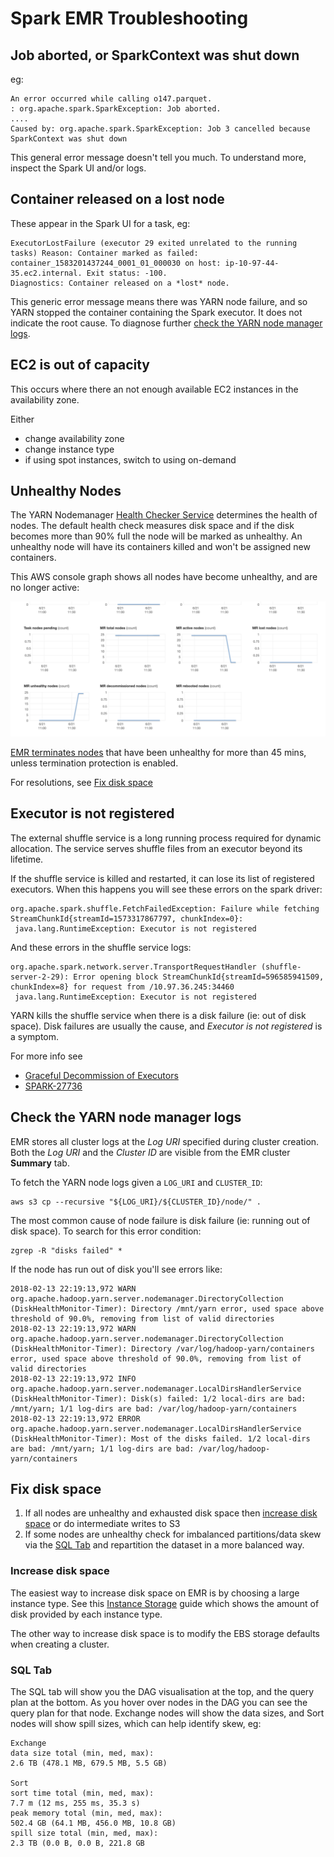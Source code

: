 # Spark EMR Troubleshooting

## Job aborted, or SparkContext was shut down

eg:
```
An error occurred while calling o147.parquet.
: org.apache.spark.SparkException: Job aborted.
....
Caused by: org.apache.spark.SparkException: Job 3 cancelled because SparkContext was shut down
```

This general error message doesn't tell you much. To understand more, inspect the Spark UI and/or logs.

## Container released on a lost node

These appear in the Spark UI for a task, eg:
```
ExecutorLostFailure (executor 29 exited unrelated to the running tasks) Reason: Container marked as failed:
container_1583201437244_0001_01_000030 on host: ip-10-97-44-35.ec2.internal. Exit status: -100.
Diagnostics: Container released on a *lost* node.
```	
This generic error message means there was YARN node failure, and so YARN stopped the container containing the Spark executor. It does not indicate the root cause. To diagnose further [check the YARN node manager logs](#Check-the-YARN-node-manager-logs).

## EC2 is out of capacity

This occurs where there an not enough available EC2 instances in the availability zone.

Either
* change availability zone
* change instance type
* if using spot instances, switch to using on-demand 

## Unhealthy Nodes

The YARN Nodemanager [Health Checker Service](https://hadoop.apache.org/docs/current/hadoop-yarn/hadoop-yarn-site/NodeManager.html#Health_Checker_Service) determines the health of nodes. The default health check measures disk space and if the disk becomes more than 90% full the node will be marked as unhealthy. An unhealthy node will have its containers killed and won't be assigned new containers.

This AWS console graph shows all nodes have become unhealthy, and are no longer active:  

![AWS console with unhealthy nodes](spark-emr-troubleshooting-console-unhealthy-nodes.png)

[EMR terminates nodes](https://docs.aws.amazon.com/emr/latest/ManagementGuide/UsingEMR_TerminationProtection.html#emr-termination-protection-unhealthy) that have been unhealthy for more than 45 mins, unless termination protection is enabled.

For resolutions, see [Fix disk space](#Fix-disk-space)

## Executor is not registered

The external shuffle service is a long running process required for dynamic allocation. The service serves shuffle files from an executor beyond its lifetime.

If the shuffle service is killed and restarted, it can lose its list of registered executors.
When this happens you will see these errors on the spark driver:
```
org.apache.spark.shuffle.FetchFailedException: Failure while fetching StreamChunkId{streamId=1573317867797, chunkIndex=0}: 
 java.lang.RuntimeException: Executor is not registered
```

And these errors in the shuffle service logs:
```
org.apache.spark.network.server.TransportRequestHandler (shuffle-server-2-29): Error opening block StreamChunkId{streamId=596585941509, chunkIndex=8} for request from /10.97.36.245:34460
 java.lang.RuntimeException: Executor is not registered
```

YARN kills the shuffle service when there is a disk failure (ie: out of disk space). Disk failures are usually the cause, and *Executor is not registered* is a symptom.

For more info see
* [Graceful Decommission of Executors](https://spark.apache.org/docs/latest/job-scheduling.html#graceful-decommission-of-executors)
* [SPARK-27736](https://issues.apache.org/jira/browse/SPARK-27736)

## Check the YARN node manager logs

EMR stores all cluster logs at the _Log URI_ specified during cluster creation. Both the _Log URI_ and the _Cluster ID_ are visible from the EMR cluster **Summary** tab.

To fetch the YARN node logs given a `LOG_URI` and `CLUSTER_ID`:
```
aws s3 cp --recursive "${LOG_URI}/${CLUSTER_ID}/node/" . 
```

The most common cause of node failure is disk failure (ie: running out of disk space). To search for this error condition:
```
zgrep -R "disks failed" *
```

If the node has run out of disk you'll see errors like:

```
2018-02-13 22:19:13,972 WARN org.apache.hadoop.yarn.server.nodemanager.DirectoryCollection (DiskHealthMonitor-Timer): Directory /mnt/yarn error, used space above threshold of 90.0%, removing from list of valid directories
2018-02-13 22:19:13,972 WARN org.apache.hadoop.yarn.server.nodemanager.DirectoryCollection (DiskHealthMonitor-Timer): Directory /var/log/hadoop-yarn/containers error, used space above threshold of 90.0%, removing from list of valid directories
2018-02-13 22:19:13,972 INFO org.apache.hadoop.yarn.server.nodemanager.LocalDirsHandlerService (DiskHealthMonitor-Timer): Disk(s) failed: 1/2 local-dirs are bad: /mnt/yarn; 1/1 log-dirs are bad: /var/log/hadoop-yarn/containers
2018-02-13 22:19:13,972 ERROR org.apache.hadoop.yarn.server.nodemanager.LocalDirsHandlerService (DiskHealthMonitor-Timer): Most of the disks failed. 1/2 local-dirs are bad: /mnt/yarn; 1/1 log-dirs are bad: /var/log/hadoop-yarn/containers
```

## Fix disk space

1. If all nodes are unhealthy and exhausted disk space then [increase disk space](#increase-disk-space) or do intermediate writes to S3
1. If some nodes are unhealthy check for imbalanced partitions/data skew via the [SQL Tab](#SQL-Tab) and repartition the dataset in a more balanced way.

### Increase disk space

The easiest way to increase disk space on EMR is by choosing a large instance type. See this [Instance Storage](https://docs.aws.amazon.com/emr/latest/ManagementGuide/emr-plan-storage.html) guide which shows the amount of disk provided by each instance type.

The other way to increase disk space is to modify the EBS storage defaults when creating a cluster.

### SQL Tab

The SQL tab will show you the DAG visualisation at the top, and the query plan at the bottom. As you hover over nodes in the DAG you can see the query plan for that node. Exchange nodes will show the data sizes, and Sort nodes will show spill sizes, which can help identify skew, eg:

```
Exchange
data size total (min, med, max): 
2.6 TB (478.1 MB, 679.5 MB, 5.5 GB)

Sort
sort time total (min, med, max): 
7.7 m (12 ms, 255 ms, 35.3 s)
peak memory total (min, med, max): 
502.4 GB (64.1 MB, 456.0 MB, 10.8 GB)
spill size total (min, med, max): 
2.3 TB (0.0 B, 0.0 B, 221.8 GB
```